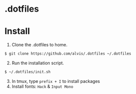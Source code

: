 # .dotfiles

# Install

1. Clone the .dotfiles to home.
```sh
$ git clone https://github.com/alvis/.dotfiles ~/.dotfiles
```
2. Run the installation script.
```sh
$ ~/.dotfiles/init.sh
```
3. In tmux, type `prefix + I` to install packages
4. Install fonts: `Hack` & `Input Mono`
